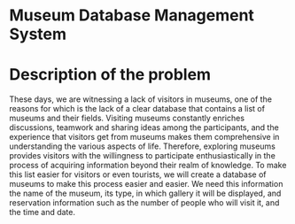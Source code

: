 # Museum Database Management System  
# Description of the problem
These days, we are witnessing a lack of visitors in museums, one of the reasons for which is the lack of a clear database that contains a list of museums and their fields. Visiting museums constantly enriches discussions, teamwork and sharing ideas among the participants, and the experience that visitors get from museums makes them comprehensive in understanding the various aspects of life. Therefore, exploring museums provides visitors with the willingness to participate enthusiastically in the process of acquiring information beyond  their realm of knowledge. To make this list easier for visitors or even tourists, we will create a database of museums to make this process easier and easier. We need this information the name of the museum, its type, in which gallery it will be displayed, and reservation information such as the number of people who will visit it, and the time and date.

